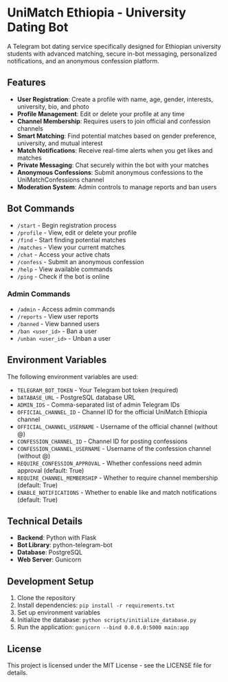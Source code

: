 # UniMatch Ethiopia - University Dating Bot

A Telegram bot dating service specifically designed for Ethiopian university students with advanced matching, secure in-bot messaging, personalized notifications, and an anonymous confession platform.

## Features

- **User Registration**: Create a profile with name, age, gender, interests, university, bio, and photo
- **Profile Management**: Edit or delete your profile at any time
- **Channel Membership**: Requires users to join official and confession channels
- **Smart Matching**: Find potential matches based on gender preference, university, and mutual interest
- **Match Notifications**: Receive real-time alerts when you get likes and matches
- **Private Messaging**: Chat securely within the bot with your matches
- **Anonymous Confessions**: Submit anonymous confessions to the UniMatchConfessions channel
- **Moderation System**: Admin controls to manage reports and ban users

## Bot Commands

- `/start` - Begin registration process
- `/profile` - View, edit or delete your profile
- `/find` - Start finding potential matches
- `/matches` - View your current matches
- `/chat` - Access your active chats
- `/confess` - Submit an anonymous confession
- `/help` - View available commands
- `/ping` - Check if the bot is online

### Admin Commands

- `/admin` - Access admin commands
- `/reports` - View user reports
- `/banned` - View banned users
- `/ban <user_id>` - Ban a user
- `/unban <user_id>` - Unban a user

## Environment Variables

The following environment variables are used:

- `TELEGRAM_BOT_TOKEN` - Your Telegram bot token (required)
- `DATABASE_URL` - PostgreSQL database URL
- `ADMIN_IDS` - Comma-separated list of admin Telegram IDs
- `OFFICIAL_CHANNEL_ID` - Channel ID for the official UniMatch Ethiopia channel
- `OFFICIAL_CHANNEL_USERNAME` - Username of the official channel (without @)
- `CONFESSION_CHANNEL_ID` - Channel ID for posting confessions
- `CONFESSION_CHANNEL_USERNAME` - Username of the confession channel (without @)
- `REQUIRE_CONFESSION_APPROVAL` - Whether confessions need admin approval (default: True)
- `REQUIRE_CHANNEL_MEMBERSHIP` - Whether to require channel membership (default: True)
- `ENABLE_NOTIFICATIONS` - Whether to enable like and match notifications (default: True)

## Technical Details

- **Backend**: Python with Flask
- **Bot Library**: python-telegram-bot
- **Database**: PostgreSQL
- **Web Server**: Gunicorn

## Development Setup

1. Clone the repository
2. Install dependencies: `pip install -r requirements.txt`
3. Set up environment variables
4. Initialize the database: `python scripts/initialize_database.py`
5. Run the application: `gunicorn --bind 0.0.0.0:5000 main:app`

## License

This project is licensed under the MIT License - see the LICENSE file for details.
